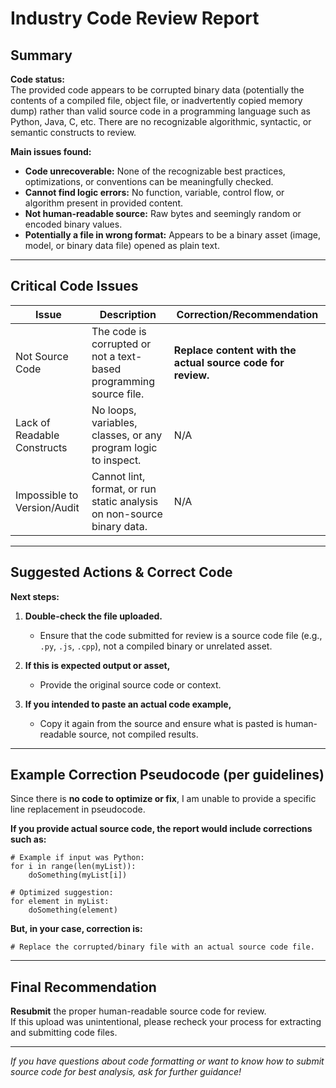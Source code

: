 # Industry Code Review Report

## Summary

**Code status:**  
The provided code appears to be corrupted binary data (potentially the contents of a compiled file, object file, or inadvertently copied memory dump) rather than valid source code in a programming language such as Python, Java, C, etc. There are no recognizable algorithmic, syntactic, or semantic constructs to review.

**Main issues found:**
- **Code unrecoverable:** None of the recognizable best practices, optimizations, or conventions can be meaningfully checked.
- **Cannot find logic errors:** No function, variable, control flow, or algorithm present in provided content.
- **Not human-readable source:** Raw bytes and seemingly random or encoded binary values.
- **Potentially a file in wrong format:** Appears to be a binary asset (image, model, or binary data file) opened as plain text.

---

## Critical Code Issues

| Issue                         | Description                                                               | Correction/Recommendation                                      |
|-------------------------------|---------------------------------------------------------------------------|---------------------------------------------------------------|
| Not Source Code               | The code is corrupted or not a text-based programming source file.         | **Replace content with the actual source code for review.**    |
| Lack of Readable Constructs   | No loops, variables, classes, or any program logic to inspect.             | N/A                                                           |
| Impossible to Version/Audit   | Cannot lint, format, or run static analysis on non-source binary data.     | N/A                                                           |

---

## Suggested Actions & Correct Code

**Next steps:**

1. **Double-check the file uploaded.**  
   - Ensure that the code submitted for review is a source code file (e.g., `.py`, `.js`, `.cpp`), not a compiled binary or unrelated asset.

2. **If this is expected output or asset,**  
   - Provide the original source code or context.

3. **If you intended to paste an actual code example,**  
   - Copy it again from the source and ensure what is pasted is human-readable source, not compiled results.

---

## Example Correction Pseudocode (per guidelines)

Since there is **no code to optimize or fix**, I am unable to provide a specific line replacement in pseudocode.  

**If you provide actual source code, the report would include corrections such as:**
```pseudocode
# Example if input was Python:
for i in range(len(myList)):
    doSomething(myList[i])

# Optimized suggestion:
for element in myList:
    doSomething(element)
```
**But, in your case, correction is:**
```pseudocode
# Replace the corrupted/binary file with an actual source code file.
```

---

## Final Recommendation

**Resubmit** the proper human-readable source code for review.  
If this upload was unintentional, please recheck your process for extracting and submitting code files.

---

*If you have questions about code formatting or want to know how to submit source code for best analysis, ask for further guidance!*